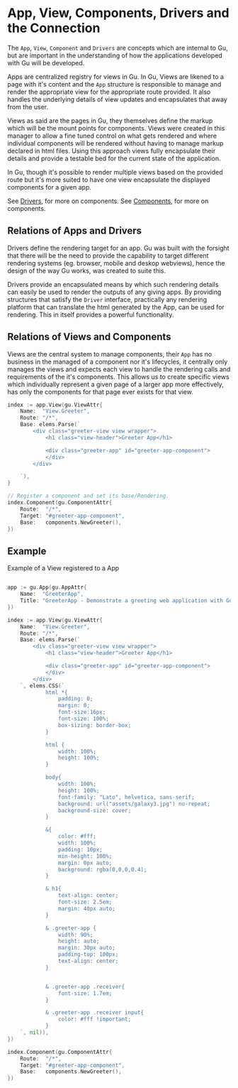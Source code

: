 App, View, Components, Drivers and the Connection
=================================================

The `App`, `View`, `Component` and `Drivers` are concepts which are internal to Gu, but are important in the understanding of how the applications developed with Gu will be developed.

Apps are centralized registry for views in Gu. In Gu, Views are likened to a page with it's content and the `App` structure is responsible to manage and render the appropriate view for the appropriate route provided. It also handles the underlying details of view updates and encapsulates that away from the user.

Views as said are the pages in Gu, they themselves define the markup which will be the mount points for components. Views were created in this manager to allow a fine tuned control on what gets rendered and where individual components will be rendered without having to manage markup declared in html files. Using this approach views fully encapsulate their details and provide a testable bed for the current state of the application.

In Gu, though it's possible to render multiple views based on the provided route but it's more suited to have one view encapsulate the displayed components for a given app.

See [Drivers](./drivers.md), for more on components. See [Components](./components.md), for more on components.

Relations of Apps and Drivers
-----------------------------

Drivers define the rendering target for an app. Gu was built with the forsight that there will be the need to provide the capability to target different rendering systems (eg. browser, mobile and deskop webviews), hence the design of the way Gu works, was created to suite this.

Drivers provide an encapsulated means by which such rendering details can easily be used to render the outputs of any giving apps. By providing structures that satisfy the `Driver` interface, practically any rendering platform that can translate the html generated by the App, can be used for rendering. This in itself provides a powerful functionality.

Relations of Views and Components
---------------------------------

Views are the central system to manage components, their `App` has no business in the managed of a component nor it's lifecycles, it centrally only manages the views and expects each view to handle the rendering calls and requirements of the it's components. This allows us to create specific views which individually represent a given page of a larger app more effectively, has only the components for that page ever exists for that view.

```go
index := app.View(gu.ViewAttr{
	Name:  "View.Greeter",
	Route: "/*",
	Base: elems.Parse(`
		<div class="greeter-view view wrapper">
			<h1 class="view-header">Greeter App</h1>

			<div class="greeter-app" id="greeter-app-component">
			</div>
		</div>

	`),
}

// Register a component and set its base/Rendering.
index.Component(gu.ComponentAttr{
	Route:  "/*",
	Target: "#greeter-app-component",
	Base:   components.NewGreeter(),
})
```

Example
-------

Example of a View registered to a App

```go

app := gu.App(gu.AppAttr{
	Name:  "GreeterApp",
	Title: "GreeterApp - Demonstrate a greeting web application with Gu",
})

index := app.View(gu.ViewAttr{
	Name:  "View.Greeter",
	Route: "/*",
	Base: elems.Parse(`
		<div class="greeter-view view wrapper">
			<h1 class="view-header">Greeter App</h1>

			<div class="greeter-app" id="greeter-app-component">
			</div>
		</div>
	`, elems.CSS(`
			html *{
				padding: 0;
				margin: 0;
				font-size:16px;
				font-size: 100%;
				box-sizing: border-box;
			}

			html {
				width: 100%;
				height: 100%;
			}

			body{
				width: 100%;
				height: 100%;
				font-family: "Lato", helvetica, sans-serif;
				background: url("assets/galaxy3.jpg") no-repeat;
				background-size: cover;
			}

			&{
				color: #fff;
				width: 100%;
				padding: 10px;
				min-height: 100%;
				margin: 0px auto;
				background: rgba(0,0,0,0.4);
			}

			& h1{
				text-align: center;
				font-size: 2.5em;
				margin: 40px auto;
			}

			& .greeter-app {
				width: 90%;
				height: auto;
				margin: 30px auto;
				padding-top: 100px;
				text-align: center;
			}


			& .greeter-app .receiver{
				font-size: 1.7em;
			}

			& .greeter-app .receiver input{
				color: #fff !important;
			}
	`, nil)),
})

index.Component(gu.ComponentAttr{
	Route:  "/*",
	Target: "#greeter-app-component",
	Base:   components.NewGreeter(),
})

```
